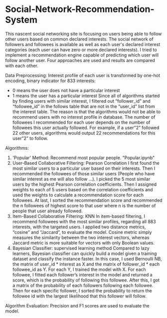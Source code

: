 # Social-Network-Recommendation-System
This nascent social networking site is focusing on users being able to follow other users based on common declared interests. The social network of followers and followees is available as well as each user's declared interest categories (each user can have zero or more declared interests).
I tried to implement a recommendation engine capable of predicting which user will follow another user. Four approaches are used and results are compared with each other.

Data Preprocessing:
Interest profile of each user is transformed by one-hot encoding, binary indicator for 833 interests:
- 0 means the user does not have a particular interest
- 1 means the user has a particular interest
Since all of algorithms started by finding users with similar interest, I filtered out “follower_id” and “followee_id” in the follows table that are not in the “user_id” list from the interest table. The reason is that the algorithms would not be able to recommend users with no interest profile in database.
The number of followees I recommended for each user depends on the number of followees this user actually followed. For example, if a user”2” followed 22 other users, algorithms would output 22 recommendations for this user”2” to follow.

Algorithms:
1. 'Popular' Method: Recommend most popular people. "Popular.ipynb" 
2. User-Based Collaborative Filtering: Pearson Correlation
  I first found the most similar users to a particular user based on their interests. Then I recommended the followees of those similar users (People who have similar interest as me will also follow ...). I picked the 5 most similar users by the highest Pearson correlation coefficients. Then I assigned weights to each of 5 users based on the correlation coefficients and used the weights to calculate a recommendation score for each followees. At last, I sorted the recommendation score and recommended the n followees of highest score to that user where n is the number of people that user already followed. 
3. Item-Based Collaborative Filtering: KNN
  In item-based filtering, I recommend followees with the most similar profiles, regarding all 883 interests, with the targeted users. I applied two distance metrics, “cosine” and “Jaccard”, to evaluate the model. Cosine metric simply measures the similarity between the two interest vectors, whereas Jaccard metric is more suitable for vectors with only Boolean values. 
4. Bayesian Classifier: supervised learning method
  Compared to lazy learners, Bayesian classifier can quickly build a model given a training dataset and classify the instance faster. In this case, I used Bernoulli NB, the matrix of user_id * interest as X and the matrix of follower_id * each followee_id as Y. For each Y, I trained the model with X. For each followee, I fitted each follower’s interest in the model and returned a score, which is the probability of following this followee. After this, I got a matrix of the probability of each followers following each followee. Then for each specific follower, I sorted the probability to return the followee id with the largest likelihood that this follower will follow. 

Algorithm Evaluation: Precision and F1 scores are used to evaluate the model.

